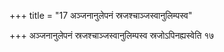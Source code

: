 +++
title = "17 अञ्जनानुलेपनं स्रजश्चाञ्जस्वानुलिम्पस्व"

+++
अञ्जनानुलेपनं स्रजश्चाञ्जस्वानुलिम्पस्व स्रजोऽपिनह्यस्वेति १७